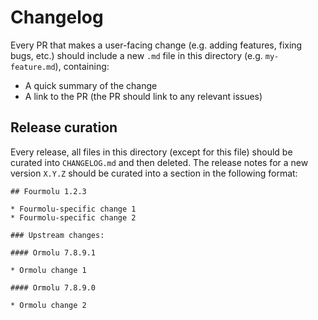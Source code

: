 # Changelog

Every PR that makes a user-facing change (e.g. adding features, fixing bugs, etc.) should include a new `.md` file in this directory (e.g. `my-feature.md`), containing:

* A quick summary of the change
* A link to the PR (the PR should link to any relevant issues)

## Release curation

Every release, all files in this directory (except for this file) should be curated into `CHANGELOG.md` and then deleted. The release notes for a new version `X.Y.Z` should be curated into a section in the following format:

```
## Fourmolu 1.2.3

* Fourmolu-specific change 1
* Fourmolu-specific change 2

### Upstream changes:

#### Ormolu 7.8.9.1

* Ormolu change 1

#### Ormolu 7.8.9.0

* Ormolu change 2
```
